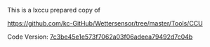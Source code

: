 This is a lxccu prepared copy of

https://github.com/kc-GitHub/Wettersensor/tree/master/Tools/CCU

Code Version: [7c3be45e1e573f7062a03f06adeea79492d7c04b](https://github.com/kc-GitHub/Wettersensor/tree/7c3be45e1e573f7062a03f06adeea79492d7c04b) 